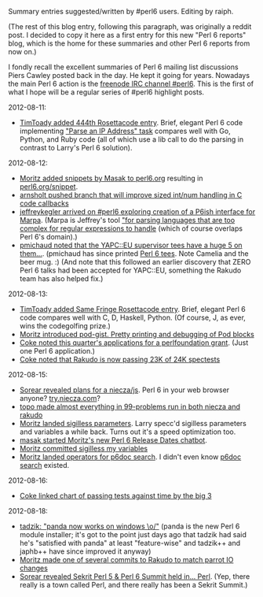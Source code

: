 Summary entries suggested/written by #perl6 users. Editing by raiph.

(The rest of this blog entry, following this paragraph, was originally a reddit post. I decided to copy it here as a first entry for this new "Perl 6 reports" blog, which is the home for these summaries and other Perl 6 reports from now on.)

I fondly recall the excellent summaries of Perl 6 mailing list discussions Piers Cawley posted back in the day. He kept it going for years. Nowadays the main Perl 6 action is the [freenode IRC channel #perl6](http://webchat.freenode.net). This is the first of what I hope will be a regular series of #perl6 highlight posts.

2012-08-11:

* [TimToady added 444th Rosettacode entry](http://irclog.perlgeek.de/perl6/2012-08-11#i_5892442). Brief, elegant Perl 6 code implementing ["Parse an IP Address" task](http://rosettacode.org/wiki/Parse_an_IP_Address#Perl_6) compares well with Go, Python, and Ruby code (all of which use a lib call to do the parsing in contrast to Larry's Perl 6 solution).

2012-08-12:

* [Moritz added snippets by Masak to perl6.org](http://irclog.perlgeek.de/perl6/2012-08-12#i_5892737) resulting in [perl6.org/snippet](http://perl6.org/snippet).
* [arnsholt pushed branch that will improve sized int/num handling in C code callbacks](http://irclog.perlgeek.de/perl6/2012-08-12#i_5893115)
* [jeffreykegler arrived on #perl6 exploring creation of a P6ish interface for Marpa](http://irclog.perlgeek.de/perl6/2012-08-12#i_5893420).  (Marpa is Jeffrey's tool ["for parsing languages that are too complex for regular expressions to handle](http://www.jeffreykegler.com/marpa) (which of course overlaps Perl 6's domain).)
* [pmichaud noted that the YAPC::EU supervisor tees have a huge 5 on them...](http://irclog.perlgeek.de/perl6/2012-08-12#i_5893694). (pmichaud has since printed [Perl 6 tees](http://pmichaud.com/sandbox/img_4213.jpg). Note Camelia and the beer mug. :) (And note that this followed an earlier discovery that ZERO Perl 6 talks had been accepted for YAPC::EU, something the Rakudo team has also helped fix.)

2012-08-13:

* [TimToady added Same Fringe Rosettacode entry](http://irclog.perlgeek.de/perl6/2012-08-14#i_5896313). Brief, elegant Perl 6 code compares well with C, D, Haskell, Python. (Of course, J, as ever, wins the codegolfing prize.)
* [Moritz introduced pod-gist. Pretty printing and debugging of Pod blocks](http://irclog.perlgeek.de/perl6/2012-08-14#i_5897048)
* [Coke noted this quarter's applications for a perlfoundation grant](http://irclog.perlgeek.de/perl6/2012-08-14#i_5897142). (Just one Perl 6 application.)
* [Coke noted that Rakudo is now passing 23K of 24K spectests](http://irclog.perlgeek.de/perl6/2012-08-14#i_5897352)

2012-08-15:

* [Sorear revealed plans for a niecza/js](http://irclog.perlgeek.de/perl6/2012-08-15#i_5899445). Perl 6 in your web browser anyone? [try.niecza.com](http://irclog.perlgeek.de/perl6/2012-08-15#i_5899723)?
* [topo made almost everything in 99-problems run in both niecza and rakudo](http://irclog.perlgeek.de/perl6/2012-08-15#i_5900284)
* [Moritz landed sigilless parameters](http://irclog.perlgeek.de/perl6/2012-08-15#i_5900458). Larry specc'd sigilless parameters and variables a while back. Turns out it's a speed optimization too.
* [masak started Moritz's new Perl 6 Release Dates chatbot](http://irclog.perlgeek.de/perl6/2012-08-15#i_5900570).
* [Moritz committed sigilless my variables](http://irclog.perlgeek.de/perl6/2012-08-15#i_5901075)
* [Moritz landed operators for p6doc search](http://irclog.perlgeek.de/perl6/2012-08-15#i_5901462). I didn't even know [p6doc search](http://doc.perl6.org/search) existed.

2012-08-16:

* [Coke linked chart of passing tests against time by the big 3](http://feather.perl6.nl/~coke/roast/)

2012-08-18:

* [tadzik: "panda now works on windows \o/"](http://irclog.perlgeek.de/perl6/2012-08-18#i_5907655) (panda is the new Perl 6 module installer; it's got to the point just days ago that tadzik had said he's "satisfied with panda" at least "feature-wise" and tadzik++ and japhb++ have since improved it anyway)
* [Moritz made one of several commits to Rakudo to match parrot IO changes](http://irclog.perlgeek.de/perl6/2012-08-18#i_5906998)
* [Sorear revealed Sekrit Perl 5 & Perl 6 Summit held in... Perl](http://irclog.perlgeek.de/perl6/2012-08-18#i_5908186). (Yep, there really is a town called Perl, and there really has been a Sekrit Summit.)
